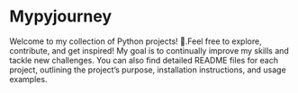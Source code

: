 # Mypyjourney
Welcome to my collection of Python projects! 🚀.Feel free to explore, contribute, and get inspired! My goal is to continually improve my skills and tackle new challenges. You can also find detailed README files for each project, outlining the project’s purpose, installation instructions, and usage examples.
